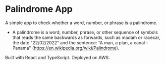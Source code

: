 # Palindrome App

A simple app to check whether a word, number, or phrase is a palindrome.

- A palindrome is a word, number, phrase, or other sequence of symbols that reads the same backwards as forwards, such as madam or racecar, the date "22/02/2022" and the sentence: "A man, a plan, a canal – Panama" (https://en.wikipedia.org/wiki/Palindrome).

Built with React and TypeScript. Deployed on AWS:
